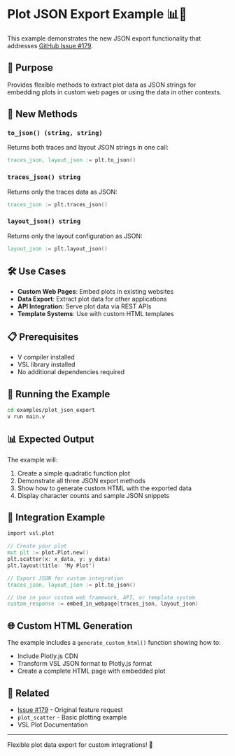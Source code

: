 # Plot JSON Export Example 📊🔌

This example demonstrates the new JSON export functionality that addresses [GitHub Issue #179](https://github.com/vlang/vsl/issues/179).

## 🎯 Purpose

Provides flexible methods to extract plot data as JSON strings for embedding plots in custom
web pages or using the data in other contexts.

## 🚀 New Methods

### `to_json() (string, string)`
Returns both traces and layout JSON strings in one call:
```v ignore
traces_json, layout_json := plt.to_json()
```

### `traces_json() string`
Returns only the traces data as JSON:
```v ignore
traces_json := plt.traces_json()
```

### `layout_json() string`
Returns only the layout configuration as JSON:
```v ignore
layout_json := plt.layout_json()
```

## 🛠️ Use Cases

- **Custom Web Pages**: Embed plots in existing websites
- **Data Export**: Extract plot data for other applications
- **API Integration**: Serve plot data via REST APIs
- **Template Systems**: Use with custom HTML templates

## 📋 Prerequisites

- V compiler installed
- VSL library installed
- No additional dependencies required

## 🚀 Running the Example

```sh
cd examples/plot_json_export
v run main.v
```

## 📊 Expected Output

The example will:
1. Create a simple quadratic function plot
2. Demonstrate all three JSON export methods
3. Show how to generate custom HTML with the exported data
4. Display character counts and sample JSON snippets

## 🔧 Integration Example

```v ignore
import vsl.plot

// Create your plot
mut plt := plot.Plot.new()
plt.scatter(x: x_data, y: y_data)
plt.layout(title: 'My Plot')

// Export JSON for custom integration
traces_json, layout_json := plt.to_json()

// Use in your custom web framework, API, or template system
custom_response := embed_in_webpage(traces_json, layout_json)
```

## 🌐 Custom HTML Generation

The example includes a `generate_custom_html()` function showing how to:
- Include Plotly.js CDN
- Transform VSL JSON format to Plotly.js format
- Create a complete HTML page with embedded plot

## 🔗 Related

- [Issue #179](https://github.com/vlang/vsl/issues/179) - Original feature request
- `plot_scatter` - Basic plotting example
- VSL Plot Documentation

---

Flexible plot data export for custom integrations! 🚀
